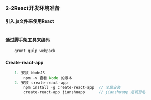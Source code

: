 ### 2-2React开发环境准备

#### 引入.js文件来使用React
```jsx
```

#### 通过脚手架工具来编码
```jsx
    grunt gulp webpack
```
#### Create-react-app 
```jsx
    1. 安装 NodeJS
        npm -v 查看 Node 的版本
    2. 安装 create-react-app
        npm install -g create-react-app  // 全局安装
        create-react-app jianshuapp      // jianshuapp 是项目名   
```